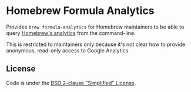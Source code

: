 # Homebrew Formula Analytics
Provides `brew formula-analytics` for Homebrew maintainers to be able to query [Homebrew's analytics](https://docs.brew.sh/Analytics.html) from the command-line.

This is restricted to maintainers only because it's not clear how to provide anonymous, read-only access to Google Analytics.

## License
Code is under the [BSD 2-clause "Simplified" License](https://github.com/Homebrew/homebrew-formula-analytics/blob/master/LICENSE.txt).
